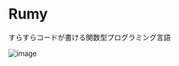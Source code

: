 # Rumy
すらすらコードが書ける関数型プログラミング言語 

![image](https://github.com/user-attachments/assets/54097762-d5b6-408d-9bf4-0ed2d362f094)

